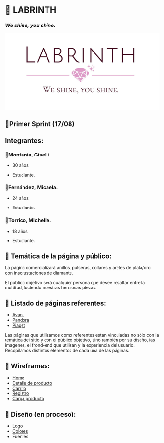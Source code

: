 # :gem: LABRINTH
### _We shine, you shine._
![logotipo](/design/logos/LogoLB.png)

## :round_pushpin:Primer Sprint (17/08)

## Integrantes:

### :hibiscus:Montania, Giselli.
- 30 años

- Estudiante.
### :hibiscus:Fernández, Micaela.
- 24 años

- Estudiante.
### :hibiscus:Torrico, Michelle.
- 18 años

- Estudiante.
## :loudspeaker: Temática de la página y público:
La página comercializará anillos, pulseras, collares y aretes de plata/oro con inscrustaciones de diamante.


El público objetivo será cualquier persona que desee resaltar entre la multitud, luciendo nuestras hermosas piezas.

## :page_facing_up: Listado de páginas referentes:
- [Avant](https://avantjoyas.com//)
- [Pandora](https://www.pandora.net/es-ar)
- [Piaget](https://www.piaget.com/)

Las páginas que utilizamos como referentes estan vinculadas no sólo con la temática del sitio y con el público objetivo, sino también por su diseño, las imagenes, el frond-end que utilizan y la experiencia del usuario. Recopilamos distintos elementos de cada una de las páginas.

## :open_file_folder: Wireframes:
- [Home](https://github.com/MichelleTorrico/Grupo_6_Labrinth/blob/master/wireframes/home.png)
- [Detalle de producto](https://github.com/MichelleTorrico/Grupo_6_Labrinth/blob/master/wireframes/detalleproducto.png)
- [Carrito]()
- [Registro]()
- [Carga producto](https://github.com/MichelleTorrico/Grupo_6_Labrinth/blob/master/wireframes/CargaProducto.png)

## :nail_care: Diseño (en proceso):

- [Logo](https://github.com/MichelleTorrico/Grupo_6_Labrinth/blob/master/design/logos/LogoLB.png)
- [Colores](https://github.com/MichelleTorrico/Grupo_6_Labrinth/tree/master/design/colors)
- Fuentes

